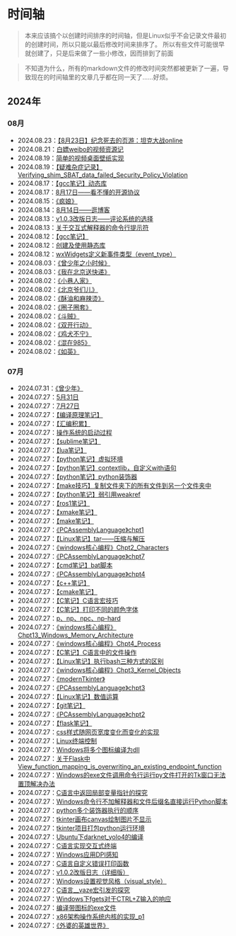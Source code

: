 # 时间轴
> 本来应该搞个以创建时间排序的时间轴，但是Linux似乎不会记录文件最初的创建时间，所以只能以最后修改时间来排序了。
所以有些文件可能很早就创建了，只是后来做了一些小修改，因而排到了前面

> 不知道为什么，所有的markdown文件的修改时间突然都被更新了一遍，导致现在的时间轴里的文章几乎都在同一天了……好烦。


## 2024年

### 08月
- 2024.08.23：[【8月23日】纪念死去的页游：坦克大战online](【8月23日】纪念死去的页游：坦克大战online.html)
- 2024.08.21：[白嫖weibo的视频资源记](白嫖weibo的视频资源记.html)
- 2024.08.19：[简单的视频桌面壁纸实现](简单的视频桌面壁纸实现.html)
- 2024.08.19：[【疑难杂症记录】Verifying_shim_SBAT_data_failed_Security_Policy_Violation](【疑难杂症记录】Verifying_shim_SBAT_data_failed_Security_Policy_Violation.html)
- 2024.08.17：[【gcc笔记】动态库](【gcc笔记】动态库.html)
- 2024.08.17：[8月17日——看不懂的开源协议](8月17日——看不懂的开源协议.html)
- 2024.08.15：[《疯娘》](《疯娘》.html)
- 2024.08.14：[8月14日——逛博客](8月14日——逛博客.html)
- 2024.08.13：[v1.0.3改版日志——评论系统的选择](v1.0.3改版日志——评论系统的选择.html)
- 2024.08.13：[关于交互式解释器的命令行提示符](关于交互式解释器的命令行提示符.html)
- 2024.08.12：[【gcc笔记】](【gcc笔记】.html)
- 2024.08.12：[创建及使用静态库](创建及使用静态库.html)
- 2024.08.12：[wxWidgets定义新事件类型（event_type）](wxWidgets定义新事件类型（event_type）.html)
- 2024.08.03：[《曾少年之小时候》](《曾少年之小时候》.html)
- 2024.08.03：[《我在北京送快递》](《我在北京送快递》.html)
- 2024.08.02：[《小巷人家》](《小巷人家》.html)
- 2024.08.02：[《北京爷们儿》](《北京爷们儿》.html)
- 2024.08.02：[《酥油和麻辣烫》](《酥油和麻辣烫》.html)
- 2024.08.02：[《圈子圈套》](《圈子圈套》.html)
- 2024.08.02：[《斗贼》](《斗贼》.html)
- 2024.08.02：[《双开行动》](《双开行动》.html)
- 2024.08.02：[《鸡犬不宁》](《鸡犬不宁》.html)
- 2024.08.02：[《混在985》](《混在985》.html)
- 2024.08.02：[《如英》](《如英》.html)

### 07月
- 2024.07.31：[《曾少年》](《曾少年》.html)
- 2024.07.27：[5月31日](5月31日.html)
- 2024.07.27：[7月27日](7月27日.html)
- 2024.07.27：[【编译原理笔记】](【编译原理笔记】.html)
- 2024.07.27：[【汇编积累】](【汇编积累】.html)
- 2024.07.27：[操作系统的启动过程](操作系统的启动过程.html)
- 2024.07.27：[【sublime笔记】](【sublime笔记】.html)
- 2024.07.27：[【lua笔记】](【lua笔记】.html)
- 2024.07.27：[【python笔记】虚拟环境](【python笔记】虚拟环境.html)
- 2024.07.27：[【python笔记】contextlib，自定义with语句](【python笔记】contextlib，自定义with语句.html)
- 2024.07.27：[【python笔记】python装饰器](【python笔记】python装饰器.html)
- 2024.07.27：[【make技巧】复制文件夹下的所有文件到另一个文件夹中](【make技巧】复制文件夹下的所有文件到另一个文件夹中.html)
- 2024.07.27：[【python笔记】弱引用weakref](【python笔记】弱引用weakref.html)
- 2024.07.27：[【ros1笔记】](【ros1笔记】.html)
- 2024.07.27：[【xmake笔记】](【xmake笔记】.html)
- 2024.07.27：[【make笔记】](【make笔记】.html)
- 2024.07.27：[《PCAssemblyLanguage》chpt1](《PCAssemblyLanguage》chpt1.html)
- 2024.07.27：[【Linux笔记】tar——压缩与解压](【Linux笔记】tar——压缩与解压.html)
- 2024.07.27：[《windows核心编程》Chpt2_Characters](《windows核心编程》Chpt2_Characters.html)
- 2024.07.27：[《PCAssemblyLanguage》chpt7](《PCAssemblyLanguage》chpt7.html)
- 2024.07.27：[【cmd笔记】bat脚本](【cmd笔记】bat脚本.html)
- 2024.07.27：[《PCAssemblyLanguage》chpt4](《PCAssemblyLanguage》chpt4.html)
- 2024.07.27：[【c++笔记】](【c++笔记】.html)
- 2024.07.27：[【cmake笔记】](【cmake笔记】.html)
- 2024.07.27：[【C笔记】C语言宏技巧](【C笔记】C语言宏技巧.html)
- 2024.07.27：[【C笔记】打印不同的颜色字体](【C笔记】打印不同的颜色字体.html)
- 2024.07.27：[p、np、npc、np-hard](p、np、npc、np-hard.html)
- 2024.07.27：[《windows核心编程》Chpt13_Windows_Memory_Architecture](《windows核心编程》Chpt13_Windows_Memory_Architecture.html)
- 2024.07.27：[《windows核心编程》Chpt4_Process](《windows核心编程》Chpt4_Process.html)
- 2024.07.27：[【C笔记】C语言中的文件操作](【C笔记】C语言中的文件操作.html)
- 2024.07.27：[【Linux笔记】执行bash三种方式的区别](【Linux笔记】执行bash三种方式的区别.html)
- 2024.07.27：[《windows核心编程》Chpt3_Kernel_Objects](《windows核心编程》Chpt3_Kernel_Objects.html)
- 2024.07.27：[《modernTkinter》](《modernTkinter》.html)
- 2024.07.27：[《PCAssemblyLanguage》chpt3](《PCAssemblyLanguage》chpt3.html)
- 2024.07.27：[【Linux笔记】数值运算](【Linux笔记】数值运算.html)
- 2024.07.27：[【git笔记】](【git笔记】.html)
- 2024.07.27：[《PCAssemblyLanguage》chpt2](《PCAssemblyLanguage》chpt2.html)
- 2024.07.27：[【flask笔记】](【flask笔记】.html)
- 2024.07.27：[css样式随网页宽度变化而变化的实现](css样式随网页宽度变化而变化的实现.html)
- 2024.07.27：[Linux终端控制](Linux终端控制.html)
- 2024.07.27：[Windows将多个图标编译为dll](Windows将多个图标编译为dll.html)
- 2024.07.27：[关于Flask中View_function_mapping_is_overwriting_an_existing_endpoint_function](关于Flask中View_function_mapping_is_overwriting_an_existing_endpoint_function.html)
- 2024.07.27：[Windows的exe文件调用命令行运行py文件打开的Tk窗口无法置顶解决办法](Windows的exe文件调用命令行运行py文件打开的Tk窗口无法置顶解决办法.html)
- 2024.07.27：[C语言中返回局部变量指针的探究](C语言中返回局部变量指针的探究.html)
- 2024.07.27：[Windows命令行不加解释器和文件后缀名直接运行Python脚本](Windows命令行不加解释器和文件后缀名直接运行Python脚本.html)
- 2024.07.27：[python多个装饰器执行的顺序](python多个装饰器执行的顺序.html)
- 2024.07.27：[tkinter画布canvas绘制图片不显示](tkinter画布canvas绘制图片不显示.html)
- 2024.07.27：[tkinter项目打包python运行环境](tkinter项目打包python运行环境.html)
- 2024.07.27：[Ubuntu下darknet_yolo4的编译](Ubuntu下darknet_yolo4的编译.html)
- 2024.07.27：[C语言实现交互式终端](C语言实现交互式终端.html)
- 2024.07.27：[Windows应用DPI感知](Windows应用DPI感知.html)
- 2024.07.27：[C语言自定义错误打印函数](C语言自定义错误打印函数.html)
- 2024.07.27：[v1.0.2改版日志（详细版）](v1.0.2改版日志（详细版）.html)
- 2024.07.27：[Windows设置视觉风格（visual_style）](Windows设置视觉风格（visual_style）.html)
- 2024.07.27：[C语言__vaze宏引发的探究](C语言__vaze宏引发的探究.html)
- 2024.07.27：[Windows下fgets对于CTRL+Z输入的响应](Windows下fgets对于CTRL+Z输入的响应.html)
- 2024.07.27：[编译带图标的exe文件](编译带图标的exe文件.html)
- 2024.07.27：[x86架构操作系统内核的实现_p1](x86架构操作系统内核的实现_p1.html)
- 2024.07.27：[《外婆的英雄世界》](《外婆的英雄世界》.html)
